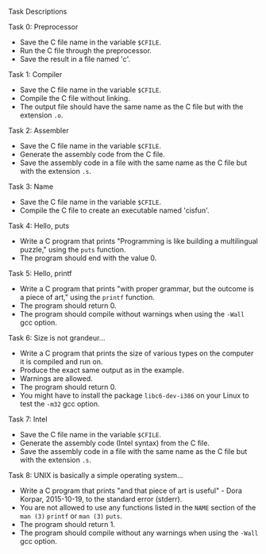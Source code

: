 Task Descriptions

Task 0: Preprocessor
- Save the C file name in the variable `$CFILE`.
- Run the C file through the preprocessor.
- Save the result in a file named 'c'.

Task 1: Compiler
- Save the C file name in the variable `$CFILE`.
- Compile the C file without linking.
- The output file should have the same name as the C file but with the extension `.o`.

Task 2: Assembler
- Save the C file name in the variable `$CFILE`.
- Generate the assembly code from the C file.
- Save the assembly code in a file with the same name as the C file but with the extension `.s`.

Task 3: Name
- Save the C file name in the variable `$CFILE`.
- Compile the C file to create an executable named 'cisfun'.

Task 4: Hello, puts
- Write a C program that prints "Programming is like building a multilingual puzzle," using the `puts` function.
- The program should end with the value 0.

Task 5: Hello, printf
- Write a C program that prints "with proper grammar, but the outcome is a piece of art," using the `printf` function.
- The program should return 0.
- The program should compile without warnings when using the `-Wall` gcc option.

Task 6: Size is not grandeur...
- Write a C program that prints the size of various types on the computer it is compiled and run on.
- Produce the exact same output as in the example.
- Warnings are allowed.
- The program should return 0.
- You might have to install the package `libc6-dev-i386` on your Linux to test the `-m32` gcc option.

Task 7: Intel
- Save the C file name in the variable `$CFILE`.
- Generate the assembly code (Intel syntax) from the C file.
- Save the assembly code in a file with the same name as the C file but with the extension `.s`.

Task 8: UNIX is basically a simple operating system...
- Write a C program that prints "and that piece of art is useful" - Dora Korpar, 2015-10-19, to the standard error (stderr).
- You are not allowed to use any functions listed in the `NAME` section of the `man (3)` `printf` or `man (3)` `puts`.
- The program should return 1.
- The program should compile without any warnings when using the `-Wall` gcc option.
